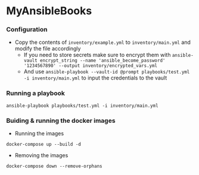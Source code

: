 # MyAnsibleBooks

### Configuration

- Copy the contents of `inventory/example.yml` to `inventory/main.yml` and modify the file accordingly
    * If you need to store secrets make sure to encrypt them with `ansible-vault encrypt_string --name 'ansible_become_password' '1234567890' --output inventory/encrypted_vars.yml`
    * And use `ansible-playbook --vault-id @prompt playbooks/test.yml -i inventory/main.yml` to input the credentials to the vault

### Running a playbook

```
ansible-playbook playbooks/test.yml -i inventory/main.yml
```

### Buiding & running the docker images

- Running the images
```
docker-compose up --build -d
```

- Removing the images
```
docker-compose down --remove-orphans
```